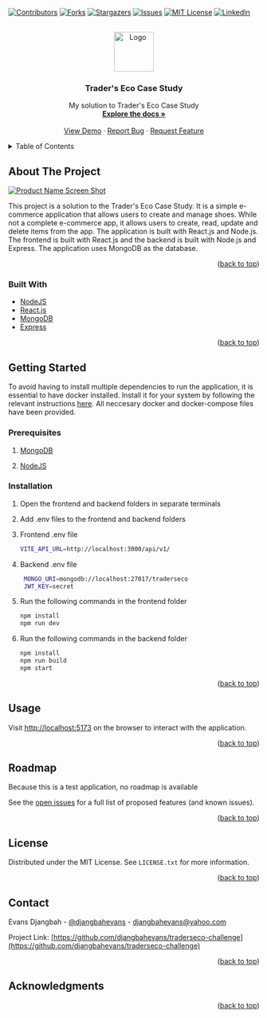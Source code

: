 <div id="top"></div>
<!--
*** Thanks for checking out the Best-README-Template. If you have a suggestion
*** that would make this better, please fork the repo and create a pull request
*** or simply open an issue with the tag "enhancement".
*** Don't forget to give the project a star!
*** Thanks again! Now go create something AMAZING! :D
-->

<!-- PROJECT SHIELDS -->
<!--
*** I'm using markdown "reference style" links for readability.
*** Reference links are enclosed in brackets [ ] instead of parentheses ( ).
*** See the bottom of this document for the declaration of the reference variables
*** for contributors-url, forks-url, etc. This is an optional, concise syntax you may use.
*** https://www.markdownguide.org/basic-syntax/#reference-style-links
-->
[![Contributors][contributors-shield]][contributors-url]
[![Forks][forks-shield]][forks-url]
[![Stargazers][stars-shield]][stars-url]
[![Issues][issues-shield]][issues-url]
[![MIT License][license-shield]][license-url]
[![LinkedIn][linkedin-shield]][linkedin-url]

<!-- PROJECT LOGO -->
<br />
<div align="center">
  <a href="https://github.com/djangbahevans/traderseco-challenge">
    <img src="images/logo.png" alt="Logo" width="80" height="80">
  </a>

<h3 align="center">Trader's Eco Case Study</h3>

  <p align="center">
    My solution to Trader's Eco Case Study
    <br />
    <a href="https://github.com/djangbahevans/traderseco-challenge"><strong>Explore the docs »</strong></a>
    <br />
    <br />
    <a href="https://github.com/djangbahevans/traderseco-challenge">View Demo</a>
    ·
    <a href="https://github.com/djangbahevans/traderseco-challenge/issues">Report Bug</a>
    ·
    <a href="https://github.com/djangbahevans/traderseco-challenge/issues">Request Feature</a>
  </p>
</div>

<!-- TABLE OF CONTENTS -->
<details>
  <summary>Table of Contents</summary>
  <ol>
    <li>
      <a href="#about-the-project">About The Project</a>
      <ul>
        <li><a href="#built-with">Built With</a></li>
      </ul>
    </li>
    <li>
      <a href="#getting-started">Getting Started</a>
      <ul>
        <li><a href="#prerequisites">Prerequisites</a></li>
        <li><a href="#installation">Installation</a></li>
      </ul>
    </li>
    <li><a href="#usage">Usage</a></li>
    <li><a href="#roadmap">Roadmap</a></li>
    <li><a href="#license">License</a></li>
    <li><a href="#contact">Contact</a></li>
    <li><a href="#acknowledgments">Acknowledgments</a></li>
  </ol>
</details>

<!-- ABOUT THE PROJECT -->
## About The Project

[![Product Name Screen Shot][product-screenshot]](https://example.com)

This project is a solution to the Trader's Eco Case Study. It is a simple e-commerce application that allows users to create and manage shoes. While not a complete e-commerce app, it allows users to create, read, update and delete items from the app. The application is built with React.js and Node.js. The frontend is built with React.js and the backend is built with Node.js and Express. The application uses MongoDB as the database.

<p align="right">(<a href="#top">back to top</a>)</p>

### Built With

* [NodeJS](https://nodejs.org/)
* [React.js](https://reactjs.org/)
* [MongoDB](https://mongodb.org/)
* [Express](https://expressjs.com/)

<p align="right">(<a href="#top">back to top</a>)</p>

<!-- GETTING STARTED -->
## Getting Started

To avoid having to install multiple dependencies to run the application, it is essential to have docker installed. Install it for your system by following the relevant instructions [here](https://docs.docker.com/get-docker/). All neccesary docker and docker-compose files have been provided.

### Prerequisites

1. [MongoDB](https://mongodb.org/)

2. [NodeJS](https://nodejs.org/)


### Installation

1. Open the frontend and backend folders in separate terminals

2. Add .env files to the frontend and backend folders

3. Frontend .env file

   ```sh
   VITE_API_URL=http://localhost:3000/api/v1/
   ```
4. Backend .env file

   ```sh
    MONGO_URI=mongodb://localhost:27017/traderseco
    JWT_KEY=secret
   ```

5. Run the following commands in the frontend folder

   ```sh
   npm install
   npm run dev
   ```

6. Run the following commands in the backend folder

   ```sh
   npm install
   npm run build
   npm start
   ```

<p align="right">(<a href="#top">back to top</a>)</p>

<!-- USAGE EXAMPLES -->
## Usage

Visit [http://localhost:5173](http://localhost:5173) on the browser to interact with the application.

<p align="right">(<a href="#top">back to top</a>)</p>

<!-- ROADMAP -->
## Roadmap

Because this is a test application, no roadmap is available

See the [open issues](https://github.com/djangbahevans/traderseco-challenge/issues) for a full list of proposed features (and known issues).

<p align="right">(<a href="#top">back to top</a>)</p>

<!-- LICENSE -->
## License

Distributed under the MIT License. See `LICENSE.txt` for more information.

<p align="right">(<a href="#top">back to top</a>)</p>

<!-- CONTACT -->
## Contact

Evans Djangbah - [@djangbahevans](https://twitter.com/djangbahevans) - djangbahevans@yahoo.com

Project Link: [https://github.com/djangbahevans/traderseco-challenge](https://github.com/djangbahevans/traderseco-challenge)

<p align="right">(<a href="#top">back to top</a>)</p>

<!-- ACKNOWLEDGMENTS -->
## Acknowledgments

<p align="right">(<a href="#top">back to top</a>)</p>

<!-- MARKDOWN LINKS & IMAGES -->
<!-- https://www.markdownguide.org/basic-syntax/#reference-style-links -->
[contributors-shield]: https://img.shields.io/github/contributors/djangbahevans/traderseco-challenge.svg?style=for-the-badge
[contributors-url]: https://github.com/djangbahevans/traderseco-challenge/graphs/contributors
[forks-shield]: https://img.shields.io/github/forks/djangbahevans/traderseco-challenge.svg?style=for-the-badge
[forks-url]: https://github.com/djangbahevans/traderseco-challenge/network/members
[stars-shield]: https://img.shields.io/github/stars/djangbahevans/traderseco-challenge.svg?style=for-the-badge
[stars-url]: https://github.com/djangbahevans/traderseco-challenge/stargazers
[issues-shield]: https://img.shields.io/github/issues/djangbahevans/traderseco-challenge.svg?style=for-the-badge
[issues-url]: https://github.com/djangbahevans/traderseco-challenge/issues
[license-shield]: https://img.shields.io/github/license/djangbahevans/traderseco-challenge.svg?style=for-the-badge
[license-url]: https://github.com/djangbahevans/traderseco-challenge/blob/master/LICENSE.txt
[linkedin-shield]: https://img.shields.io/badge/-LinkedIn-black.svg?style=for-the-badge&logo=linkedin&colorB=555
[linkedin-url]: https://linkedin.com/in/djangbahevans
[product-screenshot]: images/screenshot.png
